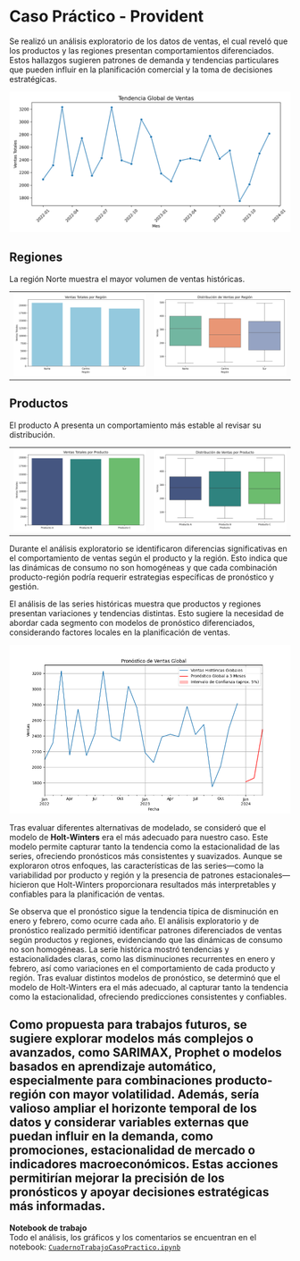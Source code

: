# Caso Práctico - Provident

Se realizó un análisis exploratorio de los datos de ventas, el cual reveló que los productos y las regiones presentan comportamientos diferenciados. Estos hallazgos sugieren patrones de demanda y tendencias particulares que pueden influir en la planificación comercial y la toma de decisiones estratégicas.

<img src="imagenes/tendencia_global.png" alt="Tendencia Global" width="600">

## Regiones
La región Norte muestra el mayor volumen de ventas históricas.

<table>
<tr>
<td><img src="imagenes/Ventas_Region.png" alt="Ventas por Región" width="300"></td>
<td><img src="imagenes/Boxplots_Region.png" alt="Boxplot por Región" width="300"></td>
</tr>
</table>

## Productos
El producto A presenta un comportamiento más estable al revisar su distribución.

<table>
<tr>
<td><img src="imagenes/Ventas_Producto.png" alt="Ventas por Producto" width="300"></td>
<td><img src="imagenes/Boxplots_Productos.png" alt="Boxplot por Producto" width="300"></td>
</tr>
</table>

Durante el análisis exploratorio se identificaron diferencias significativas en el comportamiento de ventas según el producto y la región. Esto indica que las dinámicas de consumo no son homogéneas y que cada combinación producto-región podría requerir estrategias específicas de pronóstico y gestión.

El análisis de las series históricas muestra que productos y regiones presentan variaciones y tendencias distintas. Esto sugiere la necesidad de abordar cada segmento con modelos de pronóstico diferenciados, considerando factores locales en la planificación de ventas.

<img src="imagenes/PronosticoGlobalEstimacion.png" alt="Pronóstico Global" width="600">

Tras evaluar diferentes alternativas de modelado, se consideró que el modelo de **Holt-Winters** era el más adecuado para nuestro caso. Este modelo permite capturar tanto la tendencia como la estacionalidad de las series, ofreciendo pronósticos más consistentes y suavizados. Aunque se exploraron otros enfoques, las características de las series—como la variabilidad por producto y región y la presencia de patrones estacionales—hicieron que Holt-Winters proporcionara resultados más interpretables y confiables para la planificación de ventas.

Se observa que el pronóstico sigue la tendencia típica de disminución en enero y febrero, como ocurre cada año.
El análisis exploratorio y de pronóstico realizado permitió identificar patrones diferenciados de ventas según productos y regiones, evidenciando que las dinámicas de consumo no son homogéneas. La serie histórica mostró tendencias y estacionalidades claras, como las disminuciones recurrentes en enero y febrero, así como variaciones en el comportamiento de cada producto y región. Tras evaluar distintos modelos de pronóstico, se determinó que el modelo de Holt-Winters era el más adecuado, al capturar tanto la tendencia como la estacionalidad, ofreciendo predicciones consistentes y confiables.

Como propuesta para trabajos futuros, se sugiere explorar modelos más complejos o avanzados, como SARIMAX, Prophet o modelos basados en aprendizaje automático, especialmente para combinaciones producto-región con mayor volatilidad. Además, sería valioso ampliar el horizonte temporal de los datos y considerar variables externas que puedan influir en la demanda, como promociones, estacionalidad de mercado o indicadores macroeconómicos. Estas acciones permitirían mejorar la precisión de los pronósticos y apoyar decisiones estratégicas más informadas.
---

**Notebook de trabajo**  
Todo el análisis, los gráficos y los comentarios se encuentran en el notebook: [`CuadernoTrabajoCasoPractico.ipynb`](CuadernoTrabajoCasoPractico.ipynb)